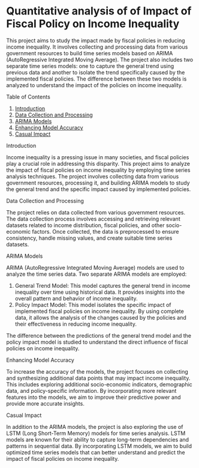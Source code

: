 # Quantitative analysis of of Impact of Fiscal Policy on Income Inequality 

This project aims to study the impact made by fiscal policies in reducing income inequality. It involves collecting and processing data from various government resources to build time series models based on ARIMA (AutoRegressive Integrated Moving Average). The project also includes two separate time series models: one to capture the general trend using previous data and another to isolate the trend specifically caused by the implemented fiscal policies. The difference between these two models is analyzed to understand the impact of the policies on income inequality.

Table of Contents
1. [Introduction](#introduction)
2. [Data Collection and Processing](#data-collection-and-processing)
3. [ARIMA Models](#arima-models)
4. [Enhancing Model Accuracy](#enhancing-model-accuracy)
5. [Casual Impact](#casual-impact)



Introduction

Income inequality is a pressing issue in many societies, and fiscal policies play a crucial role in addressing this disparity. This project aims to analyze the impact of fiscal policies on income inequality by employing time series analysis techniques. The project involves collecting data from various government resources, processing it, and building ARIMA models to study the general trend and the specific impact caused by implemented policies.

Data Collection and Processing

The project relies on data collected from various government resources. The data collection process involves accessing and retrieving relevant datasets related to income distribution, fiscal policies, and other socio-economic factors. Once collected, the data is preprocessed to ensure consistency, handle missing values, and create suitable time series datasets.

ARIMA Models

ARIMA (AutoRegressive Integrated Moving Average) models are used to analyze the time series data. Two separate ARIMA models are employed:

1. General Trend Model: This model captures the general trend in income inequality over time using historical data. It provides insights into the overall pattern and behavior of income inequality.
2. Policy Impact Model: This model isolates the specific impact of implemented fiscal policies on income inequality. By using complete data, it allows the analysis of the changes caused by the policies and their effectiveness in reducing income inequality.

The difference between the predictions of the general trend model and the policy impact model is studied to understand the direct influence of fiscal policies on income inequality.

Enhancing Model Accuracy

To increase the accuracy of the models, the project focuses on collecting and synthesizing additional data points that may impact income inequality. This includes exploring additional socio-economic indicators, demographic data, and policy-specific information. By incorporating more relevant features into the models, we aim to improve their predictive power and provide more accurate insights.

Casual Impact

In addition to the ARIMA models, the project is also exploring the use of LSTM (Long Short-Term Memory) models for time series analysis. LSTM models are known for their ability to capture long-term dependencies and patterns in sequential data. By incorporating LSTM models, we aim to build optimized time series models that can better understand and predict the impact of fiscal policies on income inequality.
